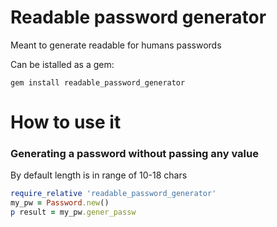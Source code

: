 # Readable password generator
Meant to generate readable for humans passwords

Can be istalled as a gem:
```
gem install readable_password_generator
```

# How to use it

### Generating a password without passing any value 
By default length is in range of 10-18 chars

```ruby
require_relative 'readable_password_generator'
my_pw = Password.new()
p result = my_pw.gener_passw
```
